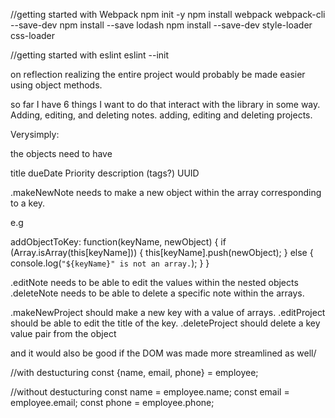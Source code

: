 
//getting started with Webpack
npm init -y
npm install webpack webpack-cli --save-dev
npm install --save lodash
npm install --save-dev style-loader css-loader

//getting started with eslint
eslint --init

on reflection realizing the entire project would probably be made easier using object methods.

so far I have 6 things I want to do that interact with the library in some way.
Adding, editing, and deleting notes.
adding, editing and deleting projects.

Verysimply: 

the objects need to have 

title
dueDate
Priority
description
(tags?)
UUID


.makeNewNote
  needs to make a new object within the array corresponding to a key. 

  e.g

  addObjectToKey: function(keyName, newObject) {
    if (Array.isArray(this[keyName])) {
      this[keyName].push(newObject);
    } else {
      console.log(`"${keyName}" is not an array.`);
    }
  }
  
.editNote
  needs to be able to edit the values within the nested objects
.deleteNote
  needs to be able to delete a specific note within the arrays. 

.makeNewProject
  should make a new key with a value of arrays.
.editProject
  should be able to edit the title of the key.
.deleteProject
  should delete a key value pair from the object

  and it would also be good if the DOM was made more streamlined as well/

  //with destucturing
const {name, email, phone} = employee;

//without destucturing
const name = employee.name;
const email = employee.email;
const phone = employee.phone;
